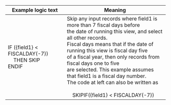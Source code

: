 
|Example logic text|Meaning|
|------------------|-------|
|IF ({field1} < FISCALDAY(-7))<BR>&nbsp;&nbsp;&nbsp;&nbsp;THEN SKIP<BR>ENDIF|Skip any input records where field1 is more than 7 fiscal days before<BR>the date of running this view, and select all other records.<BR>Fiscal days means that if the date of running this view is fiscal day five<BR>of a fiscal year, then only records from fiscal days one to five<BR> are selected. This example assumes that field1 is a fiscal day number.<BR>The code at left can also be written as<BR><BR>&nbsp;&nbsp;&nbsp;&nbsp;SKIPIF({field1} < FISCALDAY(-7))|
